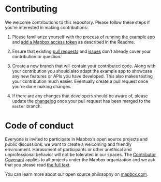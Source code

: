 # Contributing

We welcome contributions to this repository. Please follow these steps if you're interested in making contributions:

1. Please familiarize yourself with the [process of running the example app](https://github.com/carlosllorca/flutter-map#running-the-example-app) and [add a Mapbox access token](https://github.com/carlosllorca/flutter-map#adding-a-mapbox-access-token) as described in the Readme. 
2. Ensure that existing [pull requests](https://github.com/carlosllorca/flutter-map/pulls) and [issues](https://github.com/carlosllorca/flutter-map/issues) don’t already cover your contribution or question.

3. Create a new branch that will contain your contributed code. Along with your contribution you should also adapt the example app to showcase any new features or APIs you have developed. This also makes testing your contribution much easier. Eventually create a pull request once you're done making changes.

4. If there are any changes that developers should be aware of, please update the [changelog](https://github.com/carlosllorca/flutter-map/blob/master/CHANGELOG.md) once your pull request has been merged to the `master` branch.

# Code of conduct
Everyone is invited to participate in Mapbox’s open source projects and public discussions: we want to create a welcoming and friendly environment. Harassment of participants or other unethical and unprofessional behavior will not be tolerated in our spaces. The [Contributor Covenant](http://contributor-covenant.org) applies to all projects under the Mapbox organization and we ask that you please read [the full text](http://contributor-covenant.org/version/1/2/0/).

You can learn more about our open source philosophy on [mapbox.com](https://www.mapbox.com/about/open/).
